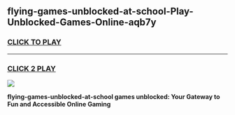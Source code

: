 
## flying-games-unblocked-at-school-Play-Unblocked-Games-Online-aqb7y
<h3>
<a href="https://premium76.site?title=flying-games-unblocked-at-school&ref=25A">CLICK TO PLAY</a></h3>
<hr>

<h3>
<a href="https://premium76.site?title=flying-games-unblocked-at-school&ref=25A">CLICK 2 PLAY</a>
  
</h3>

<a href="https://premium76.site?title=flying-games-unblocked-at-school&ref=25A"><img src="https://clearcache.store/games.png"></a>


**flying-games-unblocked-at-school games unblocked: Your Gateway to Fun and Accessible Online Gaming**
